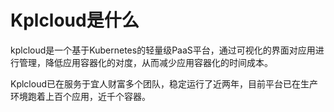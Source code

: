 # Kplcloud是什么

kplcloud是一个基于Kubernetes的轻量级PaaS平台，通过可视化的界面对应用进行管理，降低应用容器化的对度，从而减少应用容器化的时间成本。

Kplcloud已在服务于宜人财富多个团队，稳定运行了近两年，目前平台已在生产环境跑着上百个应用，近千个容器。

